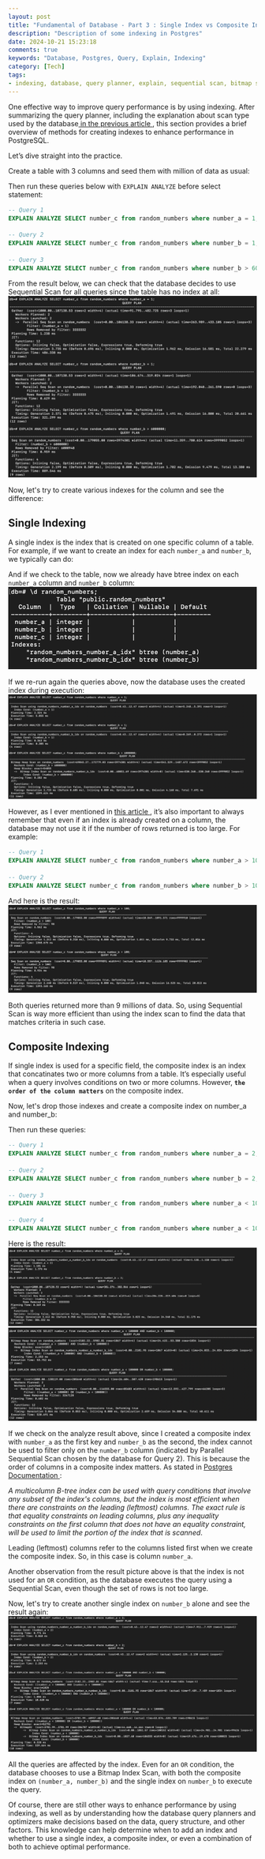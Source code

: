 ```yaml
---
layout: post
title: "Fundamental of Database - Part 3 : Single Index vs Composite Index"
description: "Description of some indexing in Postgres"
date: 2024-10-21 15:23:18
comments: true
keywords: "Database, Postgres, Query, Explain, Indexing"
category: [Tech]
tags:
- indexing, database, query planner, explain, sequential scan, bitmap scan, index scan
---
```


One effective way to improve query performance is by using indexing. After summarizing the query planner, including the explanation about scan type used by the database<a href="https://ameliarahman.github.io/2024-10/Explain-Postgres" target="_top"> in the previous article </a>, this section provides a brief overview of methods for creating indexes to enhance performance in PostgreSQL.

Let’s dive straight into the practice.

Create a table with 3 columns and seed them with million of data as usual:
<script src="https://gist.github.com/ameliarahman/ccf0d74fc24ab2764783ec03750a5ca5.js"></script>

Then run these queries below with `EXPLAIN ANALYZE` before select statement:

```sql
-- Query 1
EXPLAIN ANALYZE SELECT number_c from random_numbers where number_a = 1;

-- Query 2
EXPLAIN ANALYZE SELECT number_c from random_numbers where number_b = 1;

-- Query 3
EXPLAIN ANALYZE SELECT number_c from random_numbers where number_b > 6000000;
```

From the result below, we can check that the database decides to use Sequential Scan for all queries since the table has no index at all:
![](../assets/img/indexing/single_index_result_0.png)

Now, let's try to create various indexes for the column and see the difference:

## Single Indexing
A single index is the index that is created on one specific column of a table.
For example, if we want to create an index for each `number_a` and `number_b`, we typically can do:
<script src="https://gist.github.com/ameliarahman/2dccde3545b12b740c15589f0a2578c8.js"></script>

And if we check to the table, now we already have btree index on each `number_a` column and `number_b` column:
![](../assets/img/indexing/single_index_result.png)

If we re-run again the queries above, now the database uses the created index during execution:
![](../assets/img/indexing/single_index_result_2.png)

However, as I ever mentioned in <a href="https://ameliarahman.github.io/2024-10/Explain-Postgres" target="_top"> this article </a>, it’s also important to always remember that even if an index is already created on a column, the database may not use it if the number of rows returned is too large. For example:

```sql
-- Query 1
EXPLAIN ANALYZE SELECT number_c from random_numbers where number_a > 100;

-- Query 2
EXPLAIN ANALYZE SELECT number_c from random_numbers where number_b > 100;
```
And here is the result:
![](../assets/img/indexing/single_index_result_3.png)

Both queries returned more than 9 millions of data. So, using Sequential Scan is way more efficient than using the index scan to find the data that matches criteria in such case.

## Composite Indexing
If single index is used for a specific field, the composite index is an index that concatinates two or more columns from a table. It’s especially useful when a query involves conditions on two or more columns. However, __`the order of the column matters`__ on the composite index.

Now, let's drop those indexes and create a composite index on number_a and number_b:
<script src="https://gist.github.com/ameliarahman/b2ead7827af6b82fcc66f49701b7ccb7.js"></script>

Then run these queries:

```sql
-- Query 1
EXPLAIN ANALYZE SELECT number_c from random_numbers where number_a = 2;

-- Query 2
EXPLAIN ANALYZE SELECT number_c from random_numbers where number_b = 2;

-- Query 3
EXPLAIN ANALYZE SELECT number_c from random_numbers where number_a < 100000 AND number_b < 100000;

-- Query 4
EXPLAIN ANALYZE SELECT number_c from random_numbers where number_a < 100000 OR number_b < 100000;
```

Here is the result:
![](../assets/img/indexing/single_index_result_4.png)
![](../assets/img/indexing/single_index_result_5.png)


If we check on the analyze result above, since I created a composite index with `number_a` as the first key and `number_b` as the second, the index cannot be used to filter only on the `number_b` column (indicated by Parallel Sequential Scan chosen by the database for Query 2). This is because the order of columns in a composite index matters. As stated in <a href="https://ameliarahman.github.io/2024-10/Explain-Postgres" target="_top"> Postgres Documentation </a>:

_A multicolumn B-tree index can be used with query conditions that involve any subset of the index's columns, but the index is most efficient when there are constraints on the leading (leftmost) columns. The exact rule is that equality constraints on leading columns, plus any inequality constraints on the first column that does not have an equality constraint, will be used to limit the portion of the index that is scanned_.

Leading (leftmost) columns refer to the columns listed first when we create the composite index. So, in this case is column `number_a`.

Another observation from the result picture above is that the index is not used for an `OR` condition, as the database executes the query using a Sequential Scan, even though the set of rows is not too large.

Now, let's try to create another single index on `number_b` alone and see the result again:
![](../assets/img/indexing/single_index_result_6.png)

All the queries are affected by the index. Even for an `OR` condition, the database chooses to use a Bitmap Index Scan, with both the composite index on `(number_a, number_b)` and the single index on `number_b` to execute the query.

Of course, there are still other ways to enhance performance by using indexing, as well as by understanding how the database query planners and optimizers make decisions based on the data, query structure, and other factors. This knowledge can help determine when to add an index and whether to use a single index, a composite index, or even a combination of both to achieve optimal performance.
